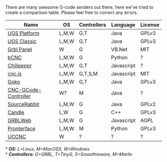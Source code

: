 There are many awesome G-code senders out there, here we've tried to create a comparison table. Please feel free to correct any errors.

| Name                                                 | OS    | Controllers | Language   | License |
| ---------------------------------------------------- | ------| ----------- | ---------- | ------- |
| [UGS Platform](http://winder.github.io/ugs_website/) | L,M,W | G,T         | Java       | GPLv3   |
| [UGS Classic](http://winder.github.io/ugs_website/)  | L,M,W | G,T         | Java       | GPLv3   |
| [Grbl Panel](https://github.com/gerritv/Grbl-Panel/) | W     | G           | VB.Net     | MIT     |
| [bCNC](https://github.com/vlachoudis/bCNC)           | L,M,W | G           | Python     | ?       |
| [Chilipeppr](http://chilipeppr.com/)                 | L,M,W | G,T         | Javascript | ?       |
| [cnc.js](https://github.com/cncjs/cncjs)             | L,M,W | G,T,S,M     | Javascript | MIT     |
| [Goko](https://goko.fr/)                             | L,M,W | G,T         | Java       | GPLv3   |
| [CNC-GCode-Controller](https://github.com/pknoe3lh/cncgcodecontroller) | W?    | M | Java | ?     |
| [SourceRabbit](https://github.com/nsiatras/sourcerabbit-gcode-sender)  | L,M,W | G | Java | GPLv2 |
| [Candle](https://github.com/Denvi/Candle)            | L,W   | G           | C++        | GPLv3   |
| [GRBLWeb](http://xyzbots.com/grblweb.html)           | L,M,W | G           | Javascript | AGPL    |
| [Pronterface](http://www.pronterface.com/)           | L,M,W | M           | Python     | GPLv3   |
| [UCCNC](https://cncdrive.com/UCCNC.html)             | W     | ?           | ?          | ?       |

_* **OS:** L=Linux, M=MacOSX, W=Windows_ <br/>
_* **Controllers:** G=GRBL, T=TinyG, S=Smoothieware, M=Marlin_